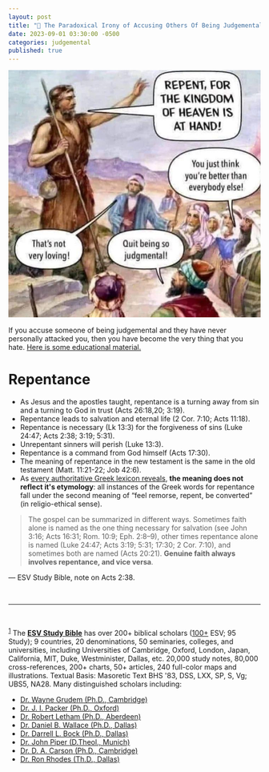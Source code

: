 ```yaml
---
layout: post
title: "🔨 The Paradoxical Irony of Accusing Others Of Being Judgemental Without Ever Being Personally Attacked Is An Admission Of Being Convicted By The Word Of God"
date: 2023-09-01 03:30:00 -0500
categories: judgemental
published: true
---
```


<!-- The Paradoxical Irony of Accusing Others of Judgmentalism Without Ever Being Personally Attacked -->

![John the Baptist preaching repentance and being called judgemental meme](/assets/images/repent-meme.jpg)

If you accuse someone of being judgemental and they have never personally attacked you, then you have become the very thing that you hate. [Here is some educational material.](https://youtube.com/shorts/DtVwpbNWwIo?feature=share) 

<!-- That concludes this ministries shortest article. -->

# Repentance
- As Jesus and the apostles taught, repentance is a turning away from sin and a turning to God in trust (Acts 26:18,20; 3:19). 
- Repentance leads to salvation and eternal life (2 Cor. 7:10; Acts 11:18).
- Repentance is necessary (Lk 13:3) for the forgiveness of sins (Luke 24:47; Acts 2:38; 3:19; 5:31).
- Unrepentant sinners will perish (Luke 13:3).
- Repentance is a command from God himself (Acts 17:30).
- The meaning of repentance in the new testament is the same in the old testament (Matt. 11:21-22; Job 42:6).
- As [every authoritative Greek lexicon reveals](https://sevenshepherd.github.io/chuck-smith-repentance/), **the meaning does not reflect it's etymology**: all instances of the Greek words for repentance fall under the second meaning of “feel remorse, repent, be converted” (in religio-ethical sense).

> The gospel can be summarized in different ways. Sometimes faith alone is named as the one thing necessary for salvation (see John 3:16; Acts 16:31; Rom. 10:9; Eph. 2:8–9), other times repentance alone is named (Luke 24:47; Acts 3:19; 5:31; 17:30; 2 Cor. 7:10), and sometimes both are named (Acts 20:21). **Genuine faith always involves repentance, and vice versa**. 
>
— ESV Study Bible, note on Acts 2:38.

<br>

---

<br>

<sup><a name="esvsb_cite" href="#contents">1</a></sup> The [**ESV Study Bible**](https://amzn.to/3WsN0Uw) has over 200+ biblical scholars ([100+](https://www.esv.org/translation/) ESV; 95 Study); 9 countries, 20 denominations, 50 seminaries, colleges, and universities, including Universities of Cambridge, Oxford, London, Japan, California, MIT, Duke, Westminister, Dallas, etc. 20,000 study notes, 80,000 cross-references, 200+ charts, 50+ articles, 240 full-color maps and illustrations. Textual Basis: Masoretic Text BHS '83, DSS, LXX, SP, S, Vg; UBS5, NA28. Many distinguished scholars including:

<!--  -->

- [Dr. Wayne Grudem (Ph.D., Cambridge)](https://youtu.be/s9e3Y2SMXag)
- [Dr. J. I. Packer (Ph.D., Oxford)](https://youtu.be/jOFsFgUUdZo)
- [Dr. Robert Letham (Ph.D., Aberdeen)](https://www.greystoneinstitute.org/robert-letham)
- [Dr. Daniel B. Wallace (Ph.D., Dallas)](https://youtu.be/NikVdhp0YFs)
- [Dr. Darrell L. Bock (Ph.D., Dallas)]()
- [Dr. John Piper (D.Theol., Munich)]()
- [Dr. D. A. Carson (Ph.D., Cambridge)](https://www.crossway.org/authors/d-a-carson/)
- [Dr. Ron Rhodes (Th.D., Dallas)]()

<!-- - A person is not judgemental for believing things that offend you.
    - You are if you hate them for it.
- A person is not judgemental for teaching the truth even if you don't like it.
    - You are if you hate them for it.
- A person is not judgemental for disagreeing with you.
    - You are if you hate them for it.

I am shocked that I have to write an elementary article like this. When you hate people who have never personally attacked you and then you escalate it further by slandering them or otherwise, you're acting on behalf of Satan. -->


<script>
    var refTagger = {
        settings: {
            bibleVersion: 'ESV'
        }
    }; 

    (function(d, t) {
        var n=d.querySelector('[nonce]');
        refTagger.settings.nonce = n && (n.nonce||n.getAttribute('nonce'));
        var g = d.createElement(t), s = d.getElementsByTagName(t)[0];
        g.src = 'https://api.reftagger.com/v2/RefTagger.js';
        g.nonce = refTagger.settings.nonce;
        s.parentNode.insertBefore(g, s);
    }(document, 'script'));
</script>